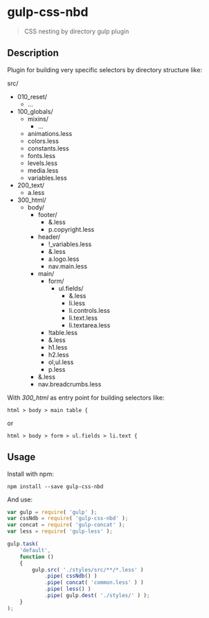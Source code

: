 # gulp-css-nbd
> CSS nesting by directory gulp plugin

## Description

Plugin for building very specific selectors by directory structure like:

src/
- 010_reset/
  - …
- 100_globals/
  - mixins/
    - …
  - animations.less
  - colors.less
  - constants.less
  - fonts.less
  - levels.less
  - media.less
  - variables.less
- 200_text/
  - a.less
- 300_html/
  - body/
    - footer/
      - &.less
      - p.copyright.less
    - header/
      - !_variables.less
      - &.less
      - a.logo.less
      - nav.main.less
    - main/
      - form/
        - ul.fields/
          - &.less
          - li.less
          - li.controls.less
          - li.text.less
          - li.textarea.less
      - !table.less
      - &.less
      - h1.less
      - h2.less
      - ol,ul.less
      - p.less
    - &.less
    - nav.breadcrumbs.less

With *300_html* as entry point for building selectors like:

`html > body > main table {`

or

`html > body > form > ul.fields > li.text {`

## Usage

Install with npm:

```shell
npm install --save gulp-css-nbd
```

And use:

```javascript
var gulp = require( 'gulp' );
var cssNdb = require( 'gulp-css-nbd' );
var concat = require( 'gulp-concat' );
var less = require( 'gulp-less' );

gulp.task(
	'default',
	function ()
	{
		gulp.src( './styles/src/**/*.less' )
			.pipe( cssNdb() )
			.pipe( concat( 'common.less' ) )
			.pipe( less() )
			.pipe( gulp.dest( './styles/' ) );
	}
);
```
